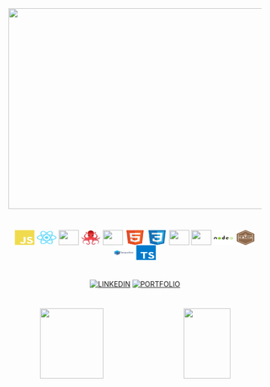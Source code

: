 <div align="center">

<img height="400" width="800" src="https://user-images.githubusercontent.com/70382532/138322189-2db8df52-9dcb-40a0-88a8-c365466bd33d.gif">

<br>

<!-- # STACKS -->
#
  <img align="center" height="30" width="40" src="https://raw.githubusercontent.com/devicons/devicon/master/icons/javascript/javascript-plain.svg">
  <!-- <img align="center" height="30" width="40" src="https://raw.githubusercontent.com/devicons/devicon/master/icons/typescript/typescript-plain.svg"> -->
  <img align="center" height="30" width="40" src="https://raw.githubusercontent.com/devicons/devicon/master/icons/react/react-original.svg">
  <img align="center" height="30" width="40" src="https://camo.githubusercontent.com/2b6b50702c658cdfcf440cef1eb88c7e0e5a16ce0eb6ab8bc933da7697c12213/68747470733a2f2f63646e2e6a7364656c6976722e6e65742f67682f64657669636f6e732f64657669636f6e2f69636f6e732f72656475782f72656475782d6f726967696e616c2e737667">
  <img align="center" height="30" width="40" src="https://raw.githubusercontent.com/testing-library/dom-testing-library/main/other/octopus.png">
    <img align="center" height="30" width="40"
    src="https://camo.githubusercontent.com/fd37a0ed465d6e14411705324a0d21739377f54ab6d0ae146c68fca8777e16c7/68747470733a2f2f63646e2e6a7364656c6976722e6e65742f67682f64657669636f6e732f64657669636f6e2f69636f6e732f6a6573742f6a6573742d706c61696e2e737667">
  <img align="center" height="30" width="40" src="https://raw.githubusercontent.com/devicons/devicon/master/icons/html5/html5-original.svg">
  <img align="center" height="30" width="40" src="https://raw.githubusercontent.com/devicons/devicon/master/icons/css3/css3-original.svg">
  <img align="center" height="30" width="40" src="https://camo.githubusercontent.com/240d9f9177236e5fd117a33e31e5b77b5fece5f03410fe10f5c7835937fb3506/68747470733a2f2f63646e2e6a7364656c6976722e6e65742f67682f64657669636f6e732f64657669636f6e2f69636f6e732f646f636b65722f646f636b65722d706c61696e2d776f72646d61726b2e737667">
  <img align="center" height="30" width="40" src="https://camo.githubusercontent.com/865b06a76c7a9ee447e09aff240ab5035bf68683994189c310b35f13790878f8/68747470733a2f2f63646e2e6a7364656c6976722e6e65742f67682f64657669636f6e732f64657669636f6e2f69636f6e732f6d7973716c2f6d7973716c2d706c61696e2d776f72646d61726b2e737667">
  <img align="center" height="30" width="40" src="https://github.com/devicons/devicon/blob/master/icons/nodejs/nodejs-original-wordmark.svg" />
  <img align="center" height="30" width="40" src="https://github.com/devicons/devicon/blob/master/icons/mocha/mocha-plain.svg" />
  <img align="center" height="30" width="40" src="https://github.com/devicons/devicon/blob/master/icons/sequelize/sequelize-original-wordmark.svg" />
  <img align="center" height="30" width="40" src="https://github.com/devicons/devicon/blob/master/icons/typescript/typescript-original.svg" />
  
#

<!-- ![JAVASCRIPT](https://img.shields.io/badge/JavaScript-323330?style=for-the-badge&logo=javascript&logoColor=F7DF1E) -->
<!-- ![REACT](https://img.shields.io/badge/React-20232A?style=for-the-badge&logo=react&logoColor=61DAFB) -->
<!-- ![HTML5](https://img.shields.io/badge/HTML5-E34F26?style=for-the-badge&logo=html5&logoColor=white) -->
<!-- ![CSS3](https://img.shields.io/badge/CSS3-1572B6?style=for-the-badge&logo=css3&logoColor=white) -->

<!-- ## CONTACT -->
[![LINKEDIN](https://img.shields.io/badge/LinkedIn-0077B5?style=for-the-badge&logo=linkedin&logoColor=white)](https://www.linkedin.com/in/jackson-viana-99534b165/)
[![PORTFOLIO](https://img.shields.io/badge/my_portfolio-000?style=for-the-badge&logo=ko-fi&logoColor=white)](https://my-portfolio-jacks1o.vercel.app/)
<!-- <img src="https://img.shields.io/badge/my_portfolio-000?style=for-the-badge&logo=ko-fi&logoColor=white" href="https://my-portfolio-jacks1o.vercel.app/" target="_blank"> -->
<!-- [![GMAIL](https://img.shields.io/badge/Gmail-D14836?style=for-the-badge&logo=gmail&logoColor=white)](https://mail.google.com/mail/u/0/#inbox) -->

#

<!-- [![Anurag's GitHub stats](https://github-readme-stats.vercel.app/api?username=JackS1o&show_icons=true&theme=onedark)](https://github.com/anuraghazra/github-readme-stats) -->
<!-- [![Top Langs](https://github-readme-stats.vercel.app/api/top-langs/?username=JackS1o&show_icons=true&theme=onedark)](https://github.com/anuraghazra/github-readme-stats) -->

<div style="display: inline_block" >
  <a href="https://github.com/JackS1o">
  <img height="140px" width="50%" align="left" margin="0" src="https://github-readme-stats.vercel.app/api?username=JackS1o&show_icons=true&theme=gotham&include_all_commits=true&count_private=true&hide=issues&locale=pt-br"/> 
  </a>
</div>

<div style="display: inline_block" >
  <a href="https://github.com/JackS1o">
  <img height="140px" align="right" width="43%" margin="0" src="https://github-readme-stats.vercel.app/api/top-langs/?username=JackS1o&layout=compact&langs_count=7&theme=gotham&locale=pt-br"/>
  </a>
</div>
